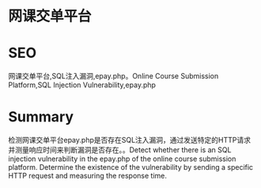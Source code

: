 # 网课交单平台
# SEO
网课交单平台,SQL注入漏洞,epay.php。Online Course Submission Platform,SQL Injection Vulnerability,epay.php
# Summary
检测网课交单平台epay.php是否存在SQL注入漏洞，通过发送特定的HTTP请求并测量响应时间来判断漏洞是否存在。。Detect whether there is an SQL injection vulnerability in the epay.php of the online course submission platform. Determine the existence of the vulnerability by sending a specific HTTP request and measuring the response time.
